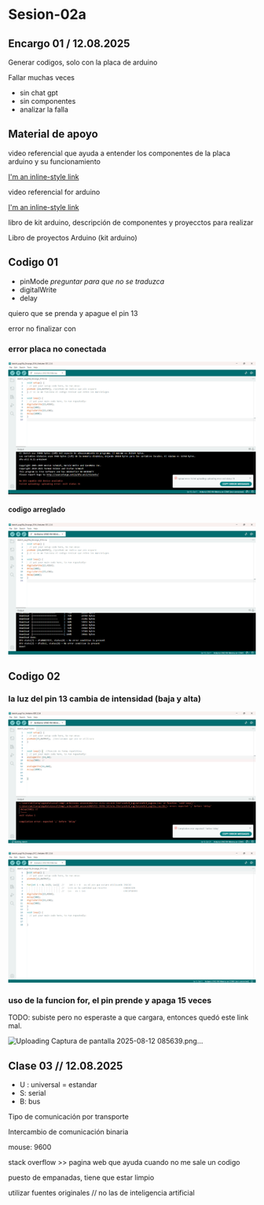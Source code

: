 # Sesion-02a

## Encargo 01 / 12.08.2025

Generar codigos, solo con la placa de arduino

Fallar muchas veces

- sin chat gpt
- sin componentes
- analizar la falla

## Material de apoyo

video referencial que ayuda a entender los componentes de la placa arduino y su funcionamiento

[I'm an inline-style link](https://www.youtube.com/watch?v=EEKMPT_YcTI&list=PLyLh25DppBIe40j3VBAslnVfs4Pz-B3ZB&index=3)

video referencial for arduino

[I'm an inline-style link](https://www.youtube.com/watch?v=e8CEpAQ4otU )

libro de kit arduino, descripción de componentes y proyecctos para realizar

Libro de proyectos Arduino (kit arduino)

## Codigo 01

- pinMode  *preguntar para que no se traduzca*
- digitalWrite
- delay

quiero que se prenda y apague el pin 13

error no finalizar con

### error placa no conectada

![TODO texto alt](./imagenes/pantallazo-0.png)

#### codigo arreglado

![TODO texto alt](./imagenes/pantallazo-1.png)

## Codigo 02

### la luz del pin 13 cambia de intensidad (baja y alta)

![TODO texto alt](./imagenes/pantallazo-2.png)

![TODO texto alt](./imagenes/pantallazo-3.png)

### uso de la funcion for, el pin prende y apaga 15 veces

TODO: subiste pero no esperaste a que cargara, entonces quedó este link mal.

![Uploading Captura de pantalla 2025-08-12 085639.png…]()

## Clase 03 // 12.08.2025

- U : universal = estandar
- S: serial
- B: bus

Tipo de comunicación por transporte

Intercambio de comunicación binaria

mouse: 9600

stack overflow >> pagina web que ayuda cuando no me sale un codigo

puesto de empanadas, tiene que estar limpio

utilizar fuentes originales // no las de inteligencia artificial
